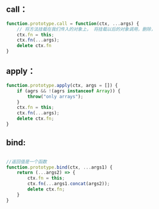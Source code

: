 ## call：

```javascript
function.prototype.call = function(ctx, ...args) {
    // 将方法挂载在我们传入的对象上， 将挂载以后的对象调用，删除，
    ctx.fn = this;
    ctx.fn(...args);  
    delete ctx.fn
}
```



## apply：

```javascript
function.prototype.apply(ctx, args = []) {
    if (agrs && !(agrs instanceof Array)) {
        throw("only arrays");
    }
    ctx.fn = this;
    ctx.fn(...args);
    delete ctx.fn;
}
```



## bind:

```javascript

//返回值是一个函数
function.prototype.bind(ctx, ...args1) {
    return (...args2) => {
        ctx.fn = this;
        ctx.fn(...args1.concat(args2));
        delete ctx.fn;
    }
}

```

